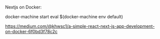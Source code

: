 Nextjs on Docker:

docker-machine start
eval $(docker-machine env default)

https://medium.com/@khwsc1/a-simple-react-next-js-app-development-on-docker-6f0bd3f78c2c